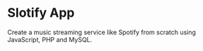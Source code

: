 # Slotify App

Create a music streaming service like Spotify from scratch using JavaScript, PHP and MySQL.
